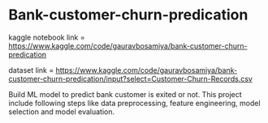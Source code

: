 # Bank-customer-churn-predication

kaggle notebook link = https://www.kaggle.com/code/gauravbosamiya/bank-customer-churn-predication 

dataset link = https://www.kaggle.com/code/gauravbosamiya/bank-customer-churn-predication/input?select=Customer-Churn-Records.csv

Build ML model to predict bank customer is exited or not. This project include following steps like data preprocessing, feature engineering, model selection and model evaluation.
